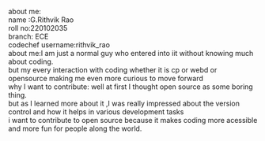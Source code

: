 about me:<br/>
name :G.Rithvik Rao<br/>
roll no:220102035<br/>
branch: ECE<br/>
codechef username:rithvik_rao<br/>
about me:I am just a normal guy who entered into iit without knowing much about coding.<br/>
but my every interaction with coding whether it is cp or webd or opensource making me even more curious to move forward<br/>
why I want to contribute:
well at first I thought open source as some boring thing.<br/>
but as I learned more about it ,I was really impressed about the version control and how it helps in various development tasks<br/>
i want to contribute to open source because it makes coding more acessible and more fun for people along the world.<br/>
